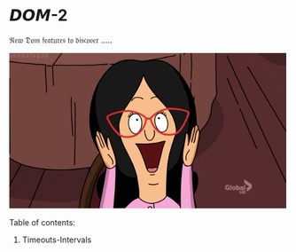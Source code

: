 # 𝘿𝙊𝙈-2

𝔑𝔢𝔴 𝔇𝔬𝔪 𝔣𝔢𝔞𝔱𝔲𝔯𝔢𝔰 𝔱𝔬 𝔡𝔦𝔰𝔠𝔬𝔳𝔢𝔯 .....

![yuppie](1.Timeouts-Intervals/assets/img/exited.gif)


Table of contents:
1. Timeouts-Intervals
